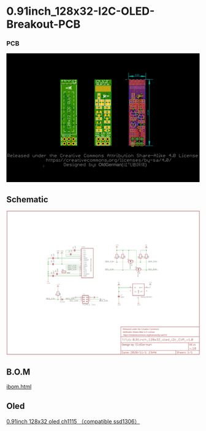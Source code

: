 # 0.91inch_128x32-I2C-OLED-Breakout-PCB

### PCB

![](images/0.91inch_128x32-I2C-OLED-Breakout-PCB.png)

## Schematic

![](images\0.91inch_128x32_oled_i2c_EVM_v1.0_sch.png)

## B.O.M

 [ibom.html](bom\ibom.html) 

## Oled

[0.91inch 128x32 oled ch1115 （compatible ssd1306）](https://item.taobao.com/item.htm?id=608788330960)